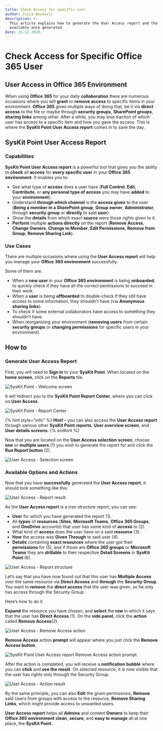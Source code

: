 ```yaml
---
title: Check Access for specific user
author: Ivica Boskovic
description: >-
  This article explains how to generate the User Access report and the options
  available once generated.
date: 25.11.2020.
---
```


# Check Access for Specific Office 365 User

## User Access in Office 365 Environment

When using **Office 365** for your daily **collaboration** there are numerous occasions where you will **grant** or **remove access** to specific items in your environment. **Office 365** gives multiple ways of doing that, be it via **direct access** to the file or maybe through **security groups**, **SharePoint groups**, **sharing links** among other. After a while, you may lose traction of which user has access to a specific item and how you gave the access. This is where the **SysKit Point User Access report** comes in to save the day.

## SysKit Point User Access Report

### Capabilities

**SysKit Point User Access report** is a powerful tool that gives you the ability to **check** all **access** for **every specific user** in your **Office 365 environment**. It enables you to:

* See what type of **access** does a user have \(**Full Control**, **Edit**, **Contribute**, or **any personal type of access** you may have **added** to your **environment**\).
* Understand **through which channel** is the **access given** to the user \(**Being a member in a SharePoint** **group**, **Group owner**, **Administrator**, through **security group** or **directly** to said **user**\).
* Show the **details** from which exact **source** were those rights given to it.
* **Perform** multiple **actions directly** on the report \(**Remove Access**, **Change Owners**, **Change to Member**, **Edit Permissions**, **Remove from Group**, **Remove Sharing Link**\).

### Use Cases

There are multiple occasions where using the **User Access report** will help you manage your **Office 365 environment** successfully.

Some of them are:

* When a **new user** in your **Office 365 environment** is being **onboarded**, to quickly check if they have all the correct permissions to succeed in their work.
* When a **user** is being **offboarded** to double-check if they still have access to some information, they shouldn’t have \(via **Anonymous sharing links**\).
* To check if some external collaborators have access to something they shouldn’t have.
* When reorganizing your environment \(**removing users** from certain **security groups** or **changing permissions** for specific users in your environment\).

## How to

### Generate User Access Report

First, you will need to **Sign in** to your **SysKit Point**. When located on the **home screen**, click on the **Reports** tile.

![SysKit Point - Welcome screen](../.gitbook/assets/user_access_docs1.png)

It will redirect you to the **SysKit Point Report Center**, where you can click on **User Access**.

![SysKit Point - Report Center](../.gitbook/assets/user_access_docs2.png)

{% hint style="info" %}
**Hint! -** you can also access the **User Access report** through various other **SysKit Point** **reports**, **User overview screen**, and **User details screens**.
{% endhint %}

Now that you are located on the **User Access selection** **screen**, choose **one** or **multiple users** \(1\) you wish to generate the report for and click the **Run Report button** \(2\).

![User Access - Selection screen](../.gitbook/assets/user_access_docs3.png)

### Available Options and Actions

Now that you have **successfully** generated the **User Access report**, it should look something like this.

![User Access - Report result](../.gitbook/assets/user_access_docs4.png)

As the **User Access report** is a tree structure report, you can see:

* **User** for which you have generated the report \(1\).
* All **types** of **resources** \(**Sites**, **Microsoft Teams**, **Office 365 Groups**, and **OneDrive** accounts\) that user has some kind of **access** to \(2\).
* What kind of **access** does the user have on a said **resource** \(3\).
* **How** the access was **Given Through** to said user \(4\).
* **Details** containing **exact resources** where the user got their **permissions** for \(5\), and if those are **Office 365 groups** or **Microsoft Teams** they are **drillable** to their respective **Detail Screens** in **SysKit Point** \(6\).

![User Access - Report structure](../.gitbook/assets/user_access_docs5.png)

Let’s say that you have now found out that this user has **Multiple Access** over the same resource via **Direct Access** and **through** the **Security Group**. You want to **remove** the **direct access** that the user was given, so he only has access through the Security Group.

Here’s how to do it.

**Expand** the resource you have chosen, and **select** the **row** in which it says that the user has **Direct Access** \(1\). On the **side panel**, click the **action** called **Remove Access**\(2\).

![User Access - Remove Access action](../.gitbook/assets/user_access_docs6.png)

**Remove Access** action **prompt** will appear where you just click the **Remove Access button**.

![SysKit Point User Access report Remove Access action prompt](../.gitbook/assets/user_access_docs7%20%281%29.png)

After the action is completed, you will receive a **notification bubble** where you can **click** and **see the result**. On selected resource, it is now visible that the user has rights only through the Security Group.

![User Access - Action result](../.gitbook/assets/user_access_docs8%20%281%29.png)

By the same principle, you can also **Edit** the given permissions, **Remove** said Users from groups with access to the resource, **Remove Sharing Links**, which might provide access to unwanted users.

**User Access report** helps all **Admins** and content **Owners** to keep their **Office 365 environment** **clean**, **secure**, and **easy to manage** all at one place, the **SysKit Point**.

